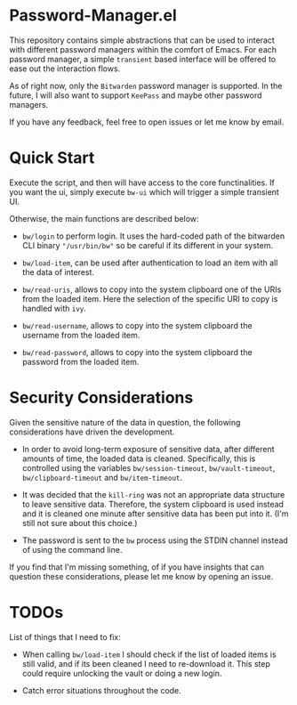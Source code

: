 # Password-Manager.el

This repository contains simple abstractions that can be used to
interact with different password managers within the comfort of
Emacs. For each password manager, a simple `transient` based interface
will be offered to ease out the interaction flows.

As of right now, only the `Bitwarden` password manager is
supported. In the future, I will also want to support `KeePass` and
maybe other password managers.

If you have any feedback, feel free to open issues or let me know by
email.

# Quick Start

Execute the script, and then will have access to the core
functinalities. If you want the ui, simply execute `bw-ui` which will
trigger a simple transient UI.

Otherwise, the main functions are described below:

- `bw/login` to perform login. It uses the hard-coded path of the bitwarden CLI binary
  `"/usr/bin/bw"` so be careful if its different in your system.
  
- `bw/load-item`, can be used after authentication to load an item
  with all the data of interest.
  
- `bw/read-uris`, allows to copy into the system clipboard one of the
  URIs from the loaded item. Here the selection of the specific URI to
  copy is handled with `ivy`.
  
- `bw/read-username`, allows to copy into the system clipboard the
  username from the loaded item.
  
- `bw/read-password`, allows to copy into the system clipboard the
  password from the loaded item.
  
# Security Considerations

Given the sensitive nature of the data in question, the following
considerations have driven the development.

- In order to avoid long-term exposure of sensitive data, after
  different amounts of time, the loaded data is cleaned. Specifically,
  this is controlled using the variables `bw/session-timeout`,
  `bw/vault-timeout`, `bw/clipboard-timeout` and `bw/item-timeout`.
  
- It was decided that the `kill-ring` was not an appropriate data
  structure to leave sensitive data. Therefore, the system clipboard
  is used instead and it is cleaned one minute after sensitive data
  has been put into it. (I'm still not sure about this choice.)
  
- The password is sent to the `bw` process using the STDIN channel
  instead of using the command line.

If you find that I'm missing something, of if you have insights that
can question these considerations, please let me know by opening an
issue.

# TODOs

List of things that I need to fix:

- When calling `bw/load-item` I should check if the list of loaded
  items is still valid, and if its been cleaned I need to re-download
  it. This step could require unlocking the vault or doing a new login.

- Catch error situations throughout the code.
